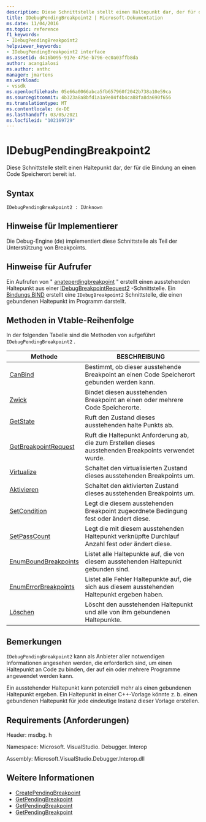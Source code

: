 ```yaml
---
description: Diese Schnittstelle stellt einen Haltepunkt dar, der für die Bindung an einen Code Speicherort bereit ist.
title: IDebugPendingBreakpoint2 | Microsoft-Dokumentation
ms.date: 11/04/2016
ms.topic: reference
f1_keywords:
- IDebugPendingBreakpoint2
helpviewer_keywords:
- IDebugPendingBreakpoint2 interface
ms.assetid: d416b095-917e-475e-b796-ec0a03ffb8da
author: acangialosi
ms.author: anthc
manager: jmartens
ms.workload:
- vssdk
ms.openlocfilehash: 05e66a0066abca5fb657960f2042b738a10e59ca
ms.sourcegitcommit: 4b323a8a8bfd1a1a9e84f4b4ca88fa8da690f656
ms.translationtype: MT
ms.contentlocale: de-DE
ms.lasthandoff: 03/05/2021
ms.locfileid: "102169729"
---
```

# <a name="idebugpendingbreakpoint2"></a>IDebugPendingBreakpoint2
Diese Schnittstelle stellt einen Haltepunkt dar, der für die Bindung an einen Code Speicherort bereit ist.

## <a name="syntax"></a>Syntax

```
IDebugPendingBreakpoint2 : IUnknown
```

## <a name="notes-for-implementers"></a>Hinweise für Implementierer
 Die Debug-Engine (de) implementiert diese Schnittstelle als Teil der Unterstützung von Breakpoints.

## <a name="notes-for-callers"></a>Hinweise für Aufrufer
 Ein Aufrufen von " [anateperdingbreakpoint](../../../extensibility/debugger/reference/idebugengine2-creatependingbreakpoint.md) " erstellt einen ausstehenden Haltepunkt aus einer [IDebugBreakpointRequest2](../../../extensibility/debugger/reference/idebugbreakpointrequest2.md) -Schnittstelle. Ein [Bindungs BIND](../../../extensibility/debugger/reference/idebugpendingbreakpoint2-bind.md) erstellt eine `IDebugBreakpoint2` Schnittstelle, die einen gebundenen Haltepunkt im Programm darstellt.

## <a name="methods-in-vtable-order"></a>Methoden in Vtable-Reihenfolge
 In der folgenden Tabelle sind die Methoden von aufgeführt `IDebugPendingBreakpoint2` .

|Methode|BESCHREIBUNG|
|------------|-----------------|
|[CanBind](../../../extensibility/debugger/reference/idebugpendingbreakpoint2-canbind.md)|Bestimmt, ob dieser ausstehende Breakpoint an einen Code Speicherort gebunden werden kann.|
|[Zwick](../../../extensibility/debugger/reference/idebugpendingbreakpoint2-bind.md)|Bindet diesen ausstehenden Breakpoint an einen oder mehrere Code Speicherorte.|
|[GetState](../../../extensibility/debugger/reference/idebugpendingbreakpoint2-getstate.md)|Ruft den Zustand dieses ausstehenden halte Punkts ab.|
|[GetBreakpointRequest](../../../extensibility/debugger/reference/idebugpendingbreakpoint2-getbreakpointrequest.md)|Ruft die Haltepunkt Anforderung ab, die zum Erstellen dieses ausstehenden Breakpoints verwendet wurde.|
|[Virtualize](../../../extensibility/debugger/reference/idebugpendingbreakpoint2-virtualize.md)|Schaltet den virtualisierten Zustand dieses ausstehenden Breakpoints um.|
|[Aktivieren](../../../extensibility/debugger/reference/idebugpendingbreakpoint2-enable.md)|Schaltet den aktivierten Zustand dieses ausstehenden Breakpoints um.|
|[SetCondition](../../../extensibility/debugger/reference/idebugpendingbreakpoint2-setcondition.md)|Legt die diesem ausstehenden Breakpoint zugeordnete Bedingung fest oder ändert diese.|
|[SetPassCount](../../../extensibility/debugger/reference/idebugpendingbreakpoint2-setpasscount.md)|Legt die mit diesem ausstehenden Haltepunkt verknüpfte Durchlauf Anzahl fest oder ändert diese.|
|[EnumBoundBreakpoints](../../../extensibility/debugger/reference/idebugpendingbreakpoint2-enumboundbreakpoints.md)|Listet alle Haltepunkte auf, die von diesem ausstehenden Haltepunkt gebunden sind.|
|[EnumErrorBreakpoints](../../../extensibility/debugger/reference/idebugpendingbreakpoint2-enumerrorbreakpoints.md)|Listet alle Fehler Haltepunkte auf, die sich aus diesem ausstehenden Haltepunkt ergeben haben.|
|[Löschen](../../../extensibility/debugger/reference/idebugpendingbreakpoint2-delete.md)|Löscht den ausstehenden Haltepunkt und alle von ihm gebundenen Haltepunkte.|

## <a name="remarks"></a>Bemerkungen
 `IDebugPendingBreakpoint2` kann als Anbieter aller notwendigen Informationen angesehen werden, die erforderlich sind, um einen Haltepunkt an Code zu binden, der auf ein oder mehrere Programme angewendet werden kann.

 Ein ausstehender Haltepunkt kann potenziell mehr als einen gebundenen Haltepunkt ergeben. Ein Haltepunkt in einer C++-Vorlage könnte z. b. einen gebundenen Haltepunkt für jede eindeutige Instanz dieser Vorlage erstellen.

## <a name="requirements"></a>Requirements (Anforderungen)
 Header: msdbg. h

 Namespace: Microsoft. VisualStudio. Debugger. Interop

 Assembly: Microsoft.VisualStudio.Debugger.Interop.dll

## <a name="see-also"></a>Weitere Informationen
- [CreatePendingBreakpoint](../../../extensibility/debugger/reference/idebugengine2-creatependingbreakpoint.md)
- [GetPendingBreakpoint](../../../extensibility/debugger/reference/idebugbreakpointboundevent2-getpendingbreakpoint.md)
- [GetPendingBreakpoint](../../../extensibility/debugger/reference/idebugboundbreakpoint2-getpendingbreakpoint.md)
- [GetPendingBreakpoint](../../../extensibility/debugger/reference/idebugerrorbreakpoint2-getpendingbreakpoint.md)

